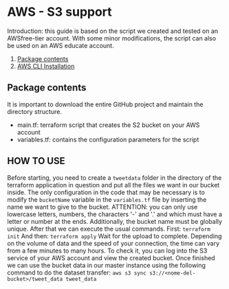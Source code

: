 # AWS - S3 support

Introduction: this guide is based on the script we created and tested on an AWSfree-tier account.
With some minor modifications, the script can also be used on an AWS educate account.

1. [Package contents](#Package-contents)
2. [AWS CLI Installation](#AWS-CLI-Installation)

## Package contents
It is important to download the entire GitHub project and maintain the directory structure.
* main.tf: terraform script that creates the S2 bucket on your AWS account
* variables.tf: contains the configuration parameters for the script

## HOW TO USE
Before starting, you need to create a ```tweetdata``` folder in the directory of the terraform application in question and put all the files we want in our bucket inside.
The only configuration in the code that may be necessary is to modify the ```bucketName``` variable in the ```variables.tf``` file by inserting the name we want to give to the bucket.
ATTENTION: you can only use lowercase letters, numbers, the characters '-' and '.' and which must have a letter or number at the ends. Additionally, the bucket name must be globally unique.
After that we can execute the usual commands.
First: ```terraform init```
And then: ```terraform apply```
Wait for the upload to complete.
Depending on the volume of data and the speed of your connection, the time can vary from a few minutes to many hours.
To check it, you can log into the S3 service of your AWS account and view the created bucket.
Once finished we can use the bucket data in our master instance using the following command to do the dataset transfer:
```aws s3 sync s3://<nome-del-bucket>/tweet_data tweet_data```
